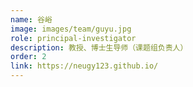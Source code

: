```yaml
---
name: 谷峪
image: images/team/guyu.jpg
role: principal-investigator
description: 教授、博士生导师（课题组负责人）
order: 2
link: https://neugy123.github.io/
---
```


